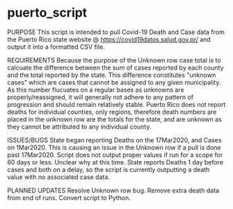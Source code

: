 # puerto_script
PURPOSE
This script is intended to pull Covid-19 Death and Case data from the Puerto Rico state website @ https://covid19datos.salud.gov.pr/ and output it into a formatted CSV file. 

REQUIREMENTS
Because the purpose of the Unknown row case total is to calcuate the difference between the sum of cases reported by each county and the total reported by the state. This difference constitutes "unknown cases" which are cases that cannot be assigned to any given municipality. As this number flucuates on a regular bases as unknowns are properly/reassigned, it will generally not adhere to any pattern of progression and should remain relatively stable. Puerto Rico does not report deaths for individual counties, only regions, therefore death numbers are placed in the unknown row are the totals for the state, and are unknown as they cannot be attributed to any individual county. 

ISSUES/BUGS
State began reporting Deaths on the 17Mar2020, and Cases on 1Mar2020. This is causing an issue in the Unknown row if a pull is done past 17Mar2020. 
Script does not output proper values if run for a scope for 60 days or less. Unclear why at this time.
State reports Deaths 1 day before cases and both on a delay, so the script is currently outputting a death value with no associated case data.

PLANNED UPDATES
Resolve Unknown row bug.
Remove extra death data from end of runs. 
Convert script to Python.
